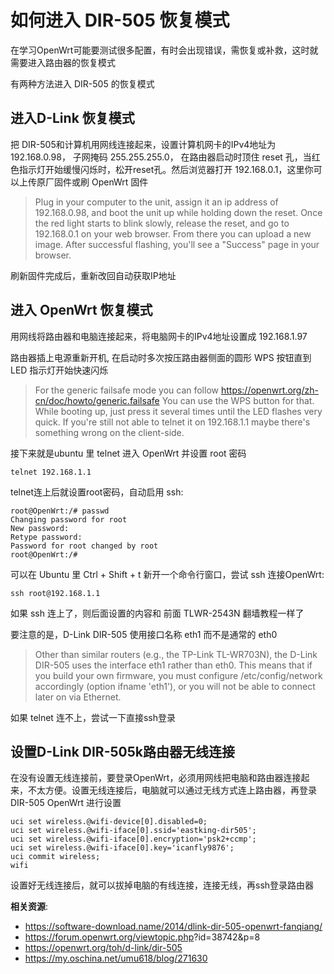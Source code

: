 如何进入 DIR-505 恢复模式
======================

在学习OpenWrt可能要测试很多配置，有时会出现错误，需恢复或补救，这时就需要进入路由器的恢复模式

有两种方法进入 DIR-505 的恢复模式

进入D-Link 恢复模式
-------------------

把 DIR-505和计算机用网线连接起来，设置计算机网卡的IPv4地址为 192.168.0.98， 子网掩码 255.255.255.0， 在路由器启动时顶住 reset 孔，当红色指示灯开始缓慢闪烁时，松开reset孔。然后浏览器打开 192.168.0.1，这里你可以上传原厂固件或刷 OpenWrt 固件

> Plug in your computer to the unit, assign it an ip address of 192.168.0.98, and boot the unit up while holding down the reset. Once the red light starts to blink slowly, release the reset, and go to 192.168.0.1 on your web browser. From there you can upload a new image. After successful flashing, you'll see a "Success" page in your browser.

刷新固件完成后，重新改回自动获取IP地址

进入 OpenWrt 恢复模式
---------------------

用网线将路由器和电脑连接起来，将电脑网卡的IPv4地址设置成 192.168.1.97

路由器插上电源重新开机,  在启动时多次按压路由器侧面的圆形 WPS 按钮直到 LED 指示灯开始快速闪烁

> For the generic failsafe mode you can follow https://openwrt.org/zh-cn/doc/howto/generic.failsafe You can use the WPS button for that. While booting up, just press it several times until the LED flashes very quick. If you're still not able to telnet it on 192.168.1.1 maybe there's something wrong on the client-side.

接下来就是ubuntu 里 telnet 进入 OpenWrt 并设置 root 密码

    telnet 192.168.1.1

telnet连上后就设置root密码，自动启用 ssh:

    root@OpenWrt:/# passwd
    Changing password for root
    New password:
    Retype password:
    Password for root changed by root
    root@OpenWrt:/#

可以在 Ubuntu 里 Ctrl + Shift + t 新开一个命令行窗口，尝试 ssh 连接OpenWrt:

    ssh root@192.168.1.1

如果 ssh 连上了，则后面设置的内容和 前面 TLWR-2543N 翻墙教程一样了

要注意的是，D-Link DIR-505 使用接口名称 eth1 而不是通常的 eth0

> Other than similar routers (e.g., the TP-Link TL-WR703N), the D-Link DIR-505 uses the interface eth1 rather than eth0. This means that if you build your own firmware, you must configure /etc/config/network accordingly (option ifname 'eth1'), or you will not be able to connect later on via Ethernet.

如果 telnet 连不上，尝试一下直接ssh登录

设置D-Link DIR-505k路由器无线连接
-------------------------------

在没有设置无线连接前，要登录OpenWrt，必须用网线把电脑和路由器连接起来，不太方便。设置无线连接后，电脑就可以通过无线方式连上路由器，再登录 DIR-505 OpenWrt 进行设置

    uci set wireless.@wifi-device[0].disabled=0;
    uci set wireless.@wifi-iface[0].ssid='eastking-dir505';
    uci set wireless.@wifi-iface[0].encryption='psk2+ccmp';
    uci set wireless.@wifi-iface[0].key='icanfly9876';
    uci commit wireless;
    wifi

设置好无线连接后，就可以拔掉电脑的有线连接，连接无线，再ssh登录路由器

**相关资源**:

- <https://software-download.name/2014/dlink-dir-505-openwrt-fanqiang/>
- <https://forum.openwrt.org/viewtopic.php>?id=38742&p=8
- <https://openwrt.org/toh/d-link/dir-505>
- <https://my.oschina.net/umu618/blog/271630>
